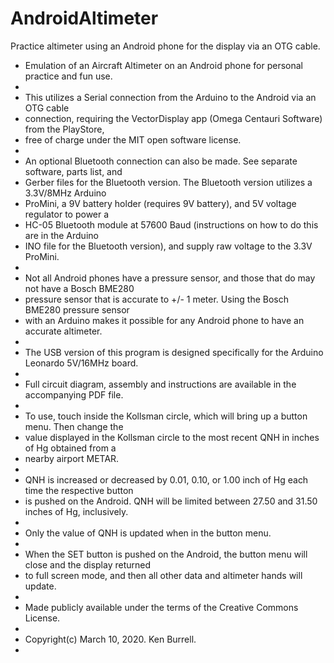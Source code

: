 # AndroidAltimeter
Practice altimeter using an Android phone for the display via an OTG cable.

 *  Emulation of an Aircraft Altimeter on an Android phone for personal practice and fun use.
 *   
 *  This utilizes a Serial connection from the Arduino to the Android via an OTG cable
 *  connection, requiring the VectorDisplay app (Omega Centauri Software) from the PlayStore, 
 *  free of charge under the MIT open software license.
 *
 *  An optional Bluetooth connection can also be made.  See separate software, parts list, and
 *  Gerber files for the Bluetooth version.  The Bluetooth version utilizes a 3.3V/8MHz Arduino
 *  ProMini, a 9V battery holder (requires 9V battery), and 5V voltage regulator to power a
 *  HC-05 Bluetooth module at 57600 Baud (instructions on how to do this are in the Arduino
 *  INO file for the Bluetooth version), and supply raw voltage to the 3.3V ProMini.
 *   
 *  Not all Android phones have a pressure sensor, and those that do may not have a Bosch BME280
 *  pressure sensor that is accurate to +/- 1 meter.  Using the Bosch BME280 pressure sensor
 *  with an Arduino makes it possible for any Android phone to have an accurate altimeter.
 *   
 *  The USB version of this program is designed specifically for the Arduino Leonardo 5V/16MHz board.
 *
 *  Full circuit diagram, assembly and instructions are available in the accompanying PDF file.
 *  
 *  To use, touch inside the Kollsman circle, which will bring up a button menu. Then change the
 *  value displayed in the Kollsman circle to the most recent QNH in inches of Hg obtained from a 
 *  nearby airport METAR.
 *  
 *  QNH is increased or decreased by 0.01, 0.10, or 1.00 inch of Hg each time the respective  button
 *  is pushed on the Android.  QNH will be limited between 27.50 and 31.50 inches of Hg, inclusively.
 *  
 *  Only the value of QNH is updated when in the button menu.
 *
 *  When the SET button is pushed on the Android, the button menu will close and the display returned
 *  to full screen mode, and then all other data and altimeter hands will update.
 *  
 *  Made publicly available under the terms of the Creative Commons License.
 *  
 *  Copyright(c) March 10, 2020.  Ken Burrell.
 *
